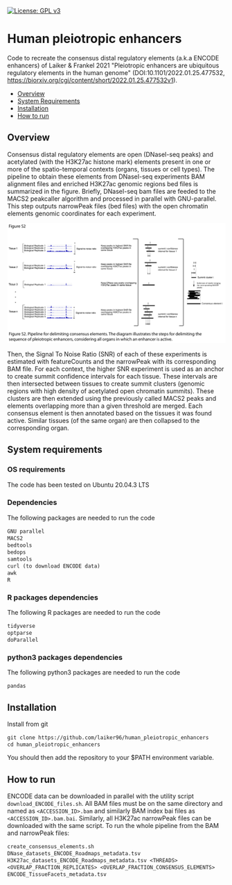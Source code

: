 
[![License: GPL v3](https://img.shields.io/badge/License-GPLv3-blue.svg)](https://www.gnu.org/licenses/gpl-3.0)
# Human pleiotropic enhancers

Code to recreate the consensus distal regulatory elements (a.k.a ENCODE enhancers) of Laiker & Frankel 2021 "Pleiotropic enhancers are ubiquitous regulatory elements in the human genome" (DOI:10.1101/2022.01.25.477532, https://biorxiv.org/cgi/content/short/2022.01.25.477532v1).


- [Overview](#overview)
- [System Requirements](#system-requirements)
- [Installation](#installation)
- [How to run](#how-to-run)

## Overview

Consensus distal regulatory elements are open (DNaseI-seq peaks) and acetylated (with the H3K27ac histone mark) elements present in one or more of the 
spatio-temporal contexts (organs, tissues or cell types). The pipeline to obtain these elements from DNaseI-seq experiments BAM alignment files and
enriched H3K27ac genomic regions bed files is summarized in the figure. Briefly, DNaseI-seq bam files are feeded to the MACS2 peakcaller algorithm and processed in parallel with GNU-parallel. This step outputs narrowPeak files (bed files) with the open chromatin elements genomic coordinates for each experiment. 


![alt text](pipelineS2.png "pipeline")


Then, the Signal To Noise Ratio (SNR) of each of these experiments is estimated with featureCounts and the narrowPeak with its corresponding BAM file. For each context, the higher SNR experiment is used as an anchor to create summit confidence intervals for each tissue. These intervals are then intersected between tissues to create summit clusters (genomic regions with high density of acetylated open chromatin summits). These clusters are then extended using the previously called MACS2 peaks and elements overlapping more than a given threshold are merged. Each consensus element is then annotated based on the tissues it was found active. Similar tissues (of the same organ) are then collapsed to the corresponding organ.


## System requirements
### OS requirements
The code has been tested on Ubuntu 20.04.3 LTS

### Dependencies
The following packages are needed to run the code

```
GNU parallel
MACS2
bedtools
bedops
samtools
curl (to download ENCODE data)
awk
R
```

### R packages dependencies
The following R packages are needed to run the code

```
tidyverse
optparse
doParallel
```

### python3 packages dependencies
The following python3 packages are needed to run the code

```
pandas
```

## Installation
Install from git
```
git clone https://github.com/laiker96/human_pleiotropic_enhancers
cd human_pleiotropic_enhancers
```
You should then add the repository to your $PATH environment variable.


## How to run
ENCODE data can be downloaded in parallel with the utility script ```download_ENCODE_files.sh```. All BAM files must be on the same directory and named as ```<ACCESSION_ID>.bam``` and similarly BAM index bai files as ```<ACCESSION_ID>.bam.bai```. Similarly, all H3K27ac narrowPeak files can be downloaded with the same script. To run the whole pipeline from the BAM and narrowPeak files:
```
create_consensus_elements.sh DNase_datasets_ENCODE_Roadmaps_metadata.tsv H3K27ac_datasets_ENCODE_Roadmaps_metadata.tsv <THREADS> <OVERLAP_FRACTION_REPLICATES> <OVERLAP_FRACTION_CONSENSUS_ELEMENTS> ENCODE_TissueFacets_metadata.tsv
```


